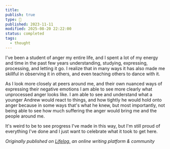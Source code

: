 ```yaml
---
title:
publish: true
type: 🌳
published: 2023-11-11
modified: 2025-08-20 22:22:00
status: completed
tags:
  - thought
---
```

 I've been a student of anger my entire life, and I spent a lot of my energy and time in the past few years understanding, studying, expressing, processing, and letting it go. I realize that in many ways it has also made me skillful in observing it in others, and even teaching others to dance with it. 

As I look more closely at peers around me, and their own nuanced ways of expressing their negative emotions I am able to see more clearly what unprocessed anger looks like. I am able to see and understand what a younger Andrew would react to things, and how tightly he would hold onto anger because in some ways that's what he knew, but most importantly, not being able to see how much suffering the anger would bring me and the people around me.

It's weird to be to see progress I've made in this way, but I'm still proud of everything I've done and I just want to celebrate what it took to get here.

*Originally published on [Lifelog,](https://golifelog.com/) an online writing platform & community*